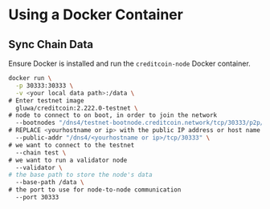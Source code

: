 # Using a Docker Container

## Sync Chain Data <a href="#sync-chain-data.1" id="sync-chain-data.1"></a>

Ensure Docker is installed  and run the `creditcoin-node` Docker container.

```bash
docker run \
  -p 30333:30333 \
  -v <your local data path>:/data \
# Enter testnet image
  gluwa/creditcoin:2.222.0-testnet \
# node to connect to on boot, in order to join the network
  --bootnodes "/dns4/testnet-bootnode.creditcoin.network/tcp/30333/p2p/12D3KooWG3eEuYxo37LvU1g6SSESu4i9TQ8FrZmJcjvdys7eA3cH" "/dns4/testnet-bootnode2.creditcoin.network/tcp/30333/p2p/12D3KooWLq7wCMQS3qVMCNJ2Zm6rYuYh74cM99i9Tm8PMdqJPDzb" "/dns4/testnet-bootnode3.creditcoin.network/tcp/30333/p2p/12D3KooWAKUrvmchoLomoouoN1sKfF9kq8dYtCVFvtPuvqp7wFBS" \
# REPLACE <yourhostname or ip> with the public IP address or host name that your node can be reached at
  --public-addr "/dns4/<yourhostname or ip>/tcp/30333" \
# we want to connect to the testnet
  --chain test \
# we want to run a validator node  
  --validator \ 
# the base path to store the node's data
  --base-path /data \
# the port to use for node-to-node communication
  --port 30333
```
